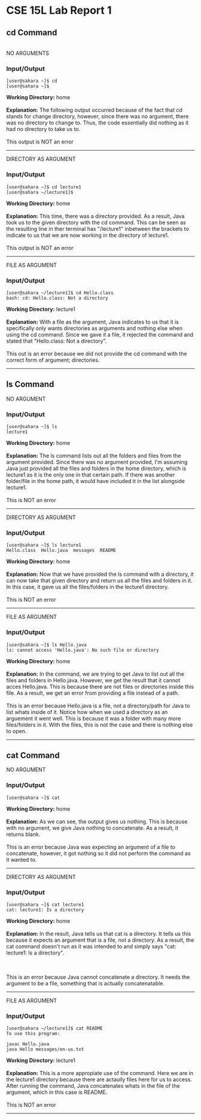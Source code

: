 # CSE 15L Lab Report 1 

## cd Command
<br/>
NO ARGUMENTS

### Input/Output


```
[user@sahara ~]$ cd
[user@sahara ~]$ 
```

**Working Directory:** home
 <br/>
 <br/>
**Explanation:** The following output occurred because of the fact that cd stands for change directory, however, since there was no argument, there was no directory to change to. Thus, the code essentially did nothing as it had no directory to take us to.
<br/>
<br/>
This output is NOT an error
<br/>
***
DIRECTORY AS ARGUMENT

### Input/Output

```
[user@sahara ~]$ cd lecture1
[user@sahara ~/lecture1]$
```

**Working Directory:** home
<br/>
<br/>
**Explanation:** This time, there was a directory provided. As a result, Java took us to the given directory with the cd command. This can be seen as the resulting line in ther terminal has "/lecture1" inbetween the brackets to indicate to us that we are now working in the directory of lecture1.
<br/>
<br/>
This output is NOT an error
<br/>
***
FILE AS ARGUMENT

### Input/Output

```
[user@sahara ~/lecture1]$ cd Hello.class
bash: cd: Hello.class: Not a directory
```

**Working Directory:** lecture1
<br/>
<br/>
**Explanation:** With a file as the argument, Java indicates to us that it is specifically only wants directories as arguments and nothing else when using the cd command. Since we gave it a file, it rejected the command and stated that "Hello.class: Not a directory".
<br/>
<br/>
This out is an error because we did not provide the cd command with the correct form of argument; directories.
<br/>
***
## ls Command
NO ARGUMENT

### Input/Output

```
[user@sahara ~]$ ls
lecture1
```

**Working Directory:** home
<br/>
<br/>
**Explanation:** The ls command lists out all the folders and files from the argument provided. Since there was no argument provided, I'm assuming Java just provided all the files and folders in the home directory, which is lecture1 as it is the only one in that certain path. If there was another folder/file in the home path, it would have included it in the list alongside lecture1.
<br/>
<br/>
This is NOT an error
<br/>
***
DIRECTORY AS ARGUMENT

### Input/Output

```
[user@sahara ~]$ ls lecture1
Hello.class  Hello.java  messages  README
```
**Working Directory:** home
<br/>
<br/>
**Explanation:** Now that we have provided the ls command with a directory, it can now take that given directory and return us all the files and folders in it. In this case, it gave us all the files/folders in the lecture1 directory. 
<br/>
<br/>
This is NOT an error
<br/>
***

FILE AS ARGUMENT

### Input/Output

```
[user@sahara ~]$ ls Hello.java
ls: cannot access 'Hello.java': No such file or directory
```
**Working Directory:** home
<br/>
<br/>
**Explanation:** In the command, we are trying to get Java to list out all the files and folders in Hello.java. However, we get the result that it cannot acces Hello.java. This is because there are not files or directories inside this file. As a result, we get an error from providing a file instead of a path.
<br/>
<br/>
This is an error because Hello.java is a file, not a directory/path for Java to list whats inside of it. Notice how when we used a directory as an arguement it went well. This is because it was a folder with many more files/folders in it. With the files, this is not the case and there is nothing else to open.
<br/>
***

## cat Command
NO ARGUMENT

### Input/Output

```
[user@sahara ~]$ cat

```
**Working Directory:** home
<br/>
<br/>
**Explanation:** As we can see, the output gives us nothing. This is because with no argument, we give Java nothing to concatenate. As a result, it returns blank.
<br/>
<br/>
This is an error because Java was expecting an argument of a file to concatenate, however, it got nothing so it did not perform the command as it wanted to.
<br/>
***

DIRECTORY AS ARGUMENT

### Input/Output

```
[user@sahara ~]$ cat lecture1
cat: lecture1: Is a directory
```
**Working Directory:** home
<br/>
<br/>
**Explanation:** In the result, Java tells us that cat is a directory. It tells us this because it expects an argument that is a file, not a directory. As a result, the cat command doesn't run as it was intended to and simply says "cat: lecture1: Is a directory".

<br/>
<br/>
This is an error because Java cannot concatenate a directory. It needs the argument to be a file, something that is actually concatenatable.
<br/>

***

FILE AS ARGUMENT

### Input/Output

```
[user@sahara ~/lecture1]$ cat README
To use this program:

javac Hello.java
java Hello messages/en-us.txt
```
**Working Directory:** lecture1
<br/>
<br/>
**Explanation:** This is a more appropiate use of the command. Here we are in the lecture1 directory because there are actaully files here for us to access. After running the command, Java concatenates whats in the file of the argument, which in this case is README.
<br/>
<br/>
This is NOT an error
<br/>
***





